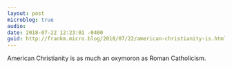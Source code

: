 ```yaml
---
layout: post
microblog: true
audio: 
date: 2018-07-22 12:23:01 -0400
guid: http://frankm.micro.blog/2018/07/22/american-christianity-is.html
---
```

American Christianity is as much an oxymoron as Roman Catholicism. 
